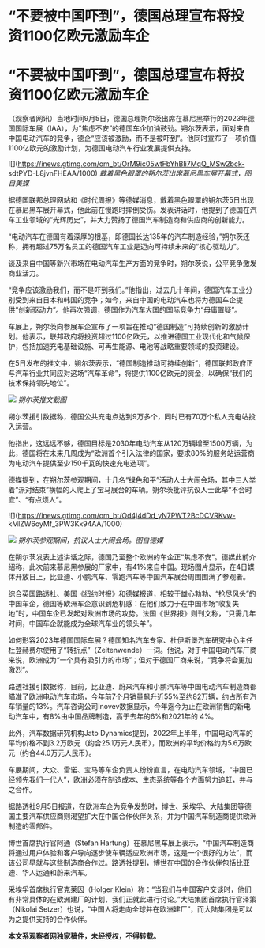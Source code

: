 # “不要被中国吓到”，德国总理宣布将投资1100亿欧元激励车企

# “不要被中国吓到”，德国总理宣布将投资1100亿欧元激励车企

（观察者网讯）当地时间9月5日，德国总理朔尔茨出席在慕尼黑举行的2023年德国国际车展（IAA），为“焦虑不安”的德国车企加油鼓劲。朔尔茨表示，面对来自中国电动汽车的竞争，德企“应该被激励，而不是被吓到”。他同时宣布了一项价值1100亿欧元的激励计划，为德国电动汽车行业发展提供支持。

![](https://inews.gtimg.com/om_bt/OrM9ic05wtFbYhBIi7MqQ_MSw2bck-
sdtPYD-L8jvnFHEAA/1000) _戴着黑色眼罩的朔尔茨出席慕尼黑车展开幕式，图自美媒_

据德国联邦总理网站和《时代周报》等德媒消息，戴着黑色眼罩的朔尔茨5日出现在慕尼黑车展开幕式，他此前在慢跑时摔倒受伤。发表讲话时，他提到了德国在汽车工业领域的“光辉历史”，并大力赞扬了德国汽车制造商和供应商的创新能力。

“电动汽车在德国有着深厚的根基，即德国长达135年的汽车制造经验，”朔尔茨还称，拥有超过75万名员工的德国汽车工业是迈向可持续未来的“核心驱动力”。

谈及来自中国等新兴市场在电动汽车生产方面的竞争时，朔尔茨说，公平竞争激发商业活力。

“竞争应该激励我们，而不是吓到我们。”他指出，过去几十年间，德国汽车工业分别受到来自日本和韩国的竞争；如今，来自中国的电动汽车也将为德国车企提供“创新驱动力”。他再次强调，德国作为汽车大国的国际竞争力“毋庸置疑”。

车展上，朔尔茨向参展车企宣布了一项旨在推动“德国制造”可持续创新的激励计划。他表示，联邦政府将投资超过1100亿欧元，以推进德国工业现代化和气候保护，包括加速充电基础设施、可再生能源、电池等战略重要领域的投资建设。

在5日发布的推文中，朔尔茨表示，“德国制造推动可持续创新”，德国联邦政府正与汽车行业共同应对这场“汽车革命”，将提供1100亿欧元的资金，以确保“我们的技术保持领先地位”。

![](https://inews.gtimg.com/om_bt/OWLTc3wfUzlrW534ECxjFTFpuyoKmRsCDm1YrwW2lHpTUAA/1000)
_朔尔茨推文截图_

朔尔茨援引数据称，德国公共充电点达到9万多个，同时已有70万个私人充电站投入运营。

他指出，这远远不够，德国目标是2030年电动汽车从120万辆增至1500万辆，为此，德国将在未来几周成为“欧洲首个引入法律的国家，要求80%的服务站运营商为电动汽车提供至少150千瓦的快速充电选项”。

德媒提到，在朔尔茨参观期间，十几名“绿色和平”活动人士大闹会场，其中三人举着“派对结束”横幅的人爬上了宝马展台的车辆。朔尔茨批评抗议人士此举“不合时宜”、“有点烦人”。

![](https://inews.gtimg.com/om_bt/Od4j4dDd_yN7PWT2BcDCVRKvw-
kMlZW6oyMf_3PW3Kx94AA/1000)

![](https://inews.gtimg.com/om_bt/OcLfJgFOnwS5jqV6AOX_lTqdAItmZfC43y2mAIkPqMWpEAA/1000)
_朔尔茨参观期间，抗议人士大闹会场。图自德媒_

在朔尔茨发表上述讲话之际，德国乃至整个欧洲的车企正“焦虑不安”。德媒此前介绍称，此次前来慕尼黑参展的厂家中，有41%来自中国。现场图片显示，在4日媒体开放日上，比亚迪、小鹏汽车、零跑汽车等中国汽车展台周围围满了参观者。

综合英国路透社、美国《纽约时报》和德媒报道，相较于雄心勃勃、“抢尽风头”的中国车企，德国等欧洲车企意识到危机感：在他们致力于在中国市场“收复失地”时，中国车企已发起对欧洲市场的攻势。法国《世界报》则刊文称，“只需几年时间，中国车企就能成为全球汽车业的领头羊”。

如何形容2023年德国国际车展？德国知名汽车专家、杜伊斯堡汽车研究中心主任杜登赫费尔使用了“转折点”（Zeitenwende）一词。他说，对于中国电动汽车厂商来说，欧洲成为“一个具有吸引力的市场”；但对于德国厂商来说，“竞争将会更加激烈”。

路透社援引数据称，目前，比亚迪、蔚来汽车和小鹏汽车等中国电动汽车制造商都瞄准了欧洲电动汽车市场，今年前7个月销量飙升近55%至约82万辆，约占所有汽车销量的13%。汽车咨询公司Inovev数据显示，今年迄今为止在欧洲销售的新电动汽车中，有8%由中国品牌制造，高于去年的6%和2021年的
4%。

此外，汽车数据研究机构Jato
Dynamics提到，2022年上半年，中国电动汽车的平均价格不到3.2万欧元（约合25.1万元人民币），而欧洲的平均价格约为5.6万欧元（约合44.0万元人民币）。

车展期间，大众、雷诺、宝马等车企负责人纷纷直言，在电动汽车领域，“中国已经领先我们一代人”，欧洲必须在制造成本、生态系统等各个方面努力追赶，并与之合作。

据路透社9月5日报道，在欧洲车企为竞争发愁时，博世、采埃孚、大陆集团等德国主要汽车供应商则渴望扩大在中国合作伙伴关系，并为中国汽车制造商提供欧洲制造的零部件。

博世首席执行官阿通（Stefan
Hartung）在慕尼黑车展上表示，“中国汽车制造商将通过用户体验和客户导向逐步使车辆适应欧洲市场，这是一个很好的方法”，而该公司早就与这些制造商合作过。路透社提到，博世在中国的合作伙伴包括比亚迪、华人运通和蔚来汽车。

采埃孚首席执行官克莱因（Holger
Klein）称：“当我们与中国客户交谈时，他们有非常具体的在欧洲建厂的计划，我们正就此进行讨论。”大陆集团首席执行官泽策（Nikolai
Setzer）也说，“中国人将走向全球并在欧洲建厂”，而大陆集团是可以为之提供支持的合作伙伴。

**本文系观察者网独家稿件，未经授权，不得转载。**


